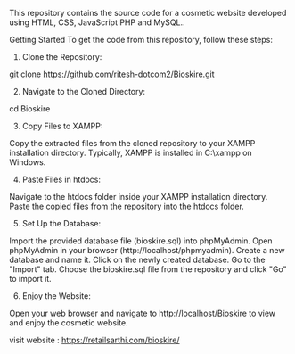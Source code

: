 This repository contains the source code for a cosmetic website developed using HTML, CSS, JavaScript PHP and MySQL..

Getting Started
To get the code from this repository, follow these steps:

1. Clone the Repository:

git clone https://github.com/ritesh-dotcom2/Bioskire.git

2. Navigate to the Cloned Directory:

cd Bioskire

3. Copy Files to XAMPP:

Copy the extracted files from the cloned repository to your XAMPP installation directory.
Typically, XAMPP is installed in C:\xampp on Windows.

4. Paste Files in htdocs:

Navigate to the htdocs folder inside your XAMPP installation directory.
Paste the copied files from the repository into the htdocs folder.


5. Set Up the Database:

Import the provided database file (bioskire.sql) into phpMyAdmin.
Open phpMyAdmin in your browser (http://localhost/phpmyadmin).
Create a new database and name it.
Click on the newly created database.
Go to the "Import" tab.
Choose the bioskire.sql file from the repository and click "Go" to import it.

6. Enjoy the Website:

Open your web browser and navigate to http://localhost/Bioskire to view and enjoy the cosmetic website.



visit website : https://retailsarthi.com/bioskire/



